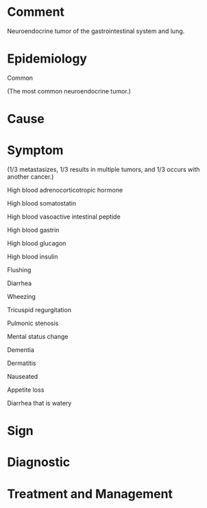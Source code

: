 # Comment

Neuroendocrine tumor of the gastrointestinal system and lung.

# Epidemiology

Common

(The most common neuroendocrine tumor.)

# Cause

# Symptom

(1/3 metastasizes, 1/3 results in multiple tumors, and 1/3 occurs with another cancer.)

High blood adrenocorticotropic hormone

High blood somatostatin

High blood vasoactive intestinal peptide

High blood gastrin

High blood glucagon

High blood insulin

Flushing

Diarrhea

Wheezing

Tricuspid regurgitation

Pulmonic stenosis

Mental status change

Dementia

Dermatitis

Nauseated

Appetite loss

Diarrhea that is watery

# Sign

# Diagnostic

# Treatment and Management
